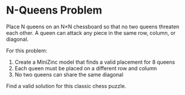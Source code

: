 # N-Queens Problem

Place N queens on an N×N chessboard so that no two queens threaten each other. A queen can attack any piece in the same row, column, or diagonal.

For this problem:
1. Create a MiniZinc model that finds a valid placement for 8 queens
2. Each queen must be placed on a different row and column
3. No two queens can share the same diagonal

Find a valid solution for this classic chess puzzle. 